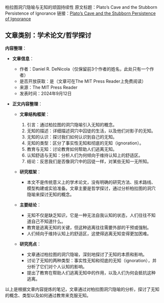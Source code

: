 柏拉图洞穴隐喻与无知的顽固持续性
原文标题：Plato’s Cave and the Stubborn Persistence of Ignorance
链接：[Plato’s Cave and the Stubborn Persistence of Ignorance](https://thereader.mitpress.mit.edu/platos-cave-and-the-stubborn-persistence-of-ignorance/)

**文章类别**：学术论文/哲学探讨
---

**内容整理**：
- **文章信息**：
  - 作者：Daniel R. DeNicola（仅保留前3个作者的姓名，此处只有一个作者）
  - 是否开放获取：是（文章可在The MIT Press Reader上免费阅读）
  - 来源：The MIT Press Reader
  - 发表时间：2024年9月12日

- **正文内容整理**：
  - **文章结构框架**：
    1. 引言：通过柏拉图的洞穴隐喻引入无知的概念。
    2. 无知的描述：详细描述洞穴中囚徒的生活，以及他们对影子的无知。
    3. 无知的认识：探讨我们如何认识到自己的无知。
    4. 无知的类型：区分了事实性无知和彻底的无知（ignoration）。
    5. 教育与无知：讨论教育如何帮助人们逃离无知。
    6. 认知舒适与无知：分析人们为何倾向于维持认知上的舒适区。
    7. 结论：反思我们是否像洞穴中的囚徒一样，对某些无知一无所知。

  - **研究框架**：
    - 本文不是传统意义上的学术论文，没有明确的研究方法、技术路线、模型构建或实验准备。文章主要是哲学探讨，通过分析柏拉图的洞穴隐喻来探讨无知的概念。

  - **主要结论**：
    - 无知不仅是缺乏知识，它是一种无法自我认知的状态，人们往往不知道自己不知道什么。
    - 教育是逃离无知的关键，但这种逃离往往需要外部的干预或强制。
    - 人们倾向于维持认知上的舒适区，这使得逃离无知变得更加困难。

  - **研究亮点**：
    - 文章通过柏拉图的洞穴隐喻，深刻地探讨了无知的本质和影响。
    - 讨论了无知的两种类型：事实性无知和彻底的无知（ignoration），并分析了它们对个人认知的影响。
    - 提出了教育在帮助人们逃离无知中的作用，以及人们为何会抵抗这种逃离。

以上是根据文章内容提炼的笔记，文章通过对柏拉图洞穴隐喻的分析，探讨了无知的概念、类型以及如何通过教育来克服无知。